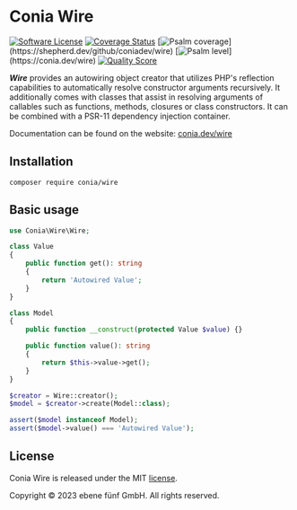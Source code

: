 Conia Wire
==========

[![Software License](https://img.shields.io/badge/license-MIT-brightgreen.svg)](LICENSE.md)
[![Coverage Status](https://img.shields.io/scrutinizer/coverage/g/coniadev/wire.svg)](https://scrutinizer-ci.com/g/coniadev/wire/code-structure)
[![Psalm coverage](https://shepherd.dev/github/coniadev/wire/coverage.svg?)](https://shepherd.dev/github/coniadev/wire)
[![Psalm level](https://shepherd.dev/github/coniadev/wire/level.svg?)](https://conia.dev/wire)
[![Quality Score](https://img.shields.io/scrutinizer/g/coniadev/wire.svg)](https://scrutinizer-ci.com/g/coniadev/wire)

***Wire*** provides an autowiring object creator that utilizes PHP's reflection
capabilities to automatically resolve constructor arguments recursively. It
additionally comes with classes that assist in resolving arguments of callables
such as functions, methods, closures or class constructors. It can be combined
with a PSR-11 dependency injection container.

Documentation can be found on the website: [conia.dev/wire](https://conia.dev/wire/)

## Installation

    composer require conia/wire

## Basic usage

```php
use Conia\Wire\Wire;

class Value
{
    public function get(): string
    {
        return 'Autowired Value';
    }
}

class Model
{
    public function __construct(protected Value $value) {}

    public function value(): string
    {
        return $this->value->get();
    }
}

$creator = Wire::creator();
$model = $creator->create(Model::class);

assert($model instanceof Model);
assert($model->value() === 'Autowired Value');
```

## License

Conia Wire is released under the MIT [license](LICENSE.md).

Copyright © 2023 ebene fünf GmbH. All rights reserved.
